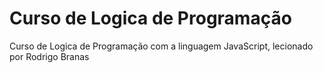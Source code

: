# Curso de Logica de Programação

Curso de Logica de Programação com a linguagem JavaScript, lecionado por Rodrigo Branas
